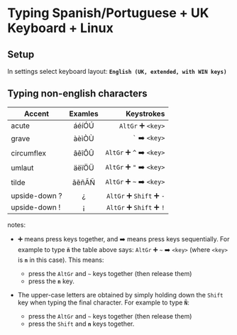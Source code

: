 # Typing Spanish/Portuguese + UK Keyboard + Linux

## Setup

In settings select keyboard layout: **`English (UK, extended, with WIN keys)`**

## Typing non-english characters

Accent        | Examles | Keystrokes
------------- |:-------:| ----------:
acute         | áéíÓÚ   | `AltGr` :heavy_plus_sign: `<key>`
grave         | àèìÒÙ   | `` ` `` :arrow_right: `<key>`
circumflex    | âêîÔÛ   | `AltGr` :heavy_plus_sign: `^` :arrow_right: `<key>`
umlaut        | äëïÖÜ   | `AltGr` :heavy_plus_sign: `"` :arrow_right: `<key>`
tilde         | ãẽñÃÑ   | `AltGr` :heavy_plus_sign: `~` :arrow_right: `<key>`
upside-down ? | ¿       | `AltGr` :heavy_plus_sign: `Shift` :heavy_plus_sign: `-`
upside-down ! | ¡       | `AltGr` :heavy_plus_sign: `Shift` :heavy_plus_sign: `!`

notes:
- :heavy_plus_sign: means press keys together, and :arrow_right: means press keys sequentially. For example to type **`ñ`** the table above says: `AltGr` :heavy_plus_sign: `~` :arrow_right: `<key>` (where `<key>` is **`n`** in this case). This means: 
    - press the `AltGr` and `~` keys together (then release them)
    - press the **`n`** key.

- The upper-case letters are obtained by simply holding down the `Shift` key when typing the final character. For example to type **`Ñ`**:
    - press the `AltGr` and `~` keys together (then release them)
    - press the `Shift` and **`n`** keys together.
